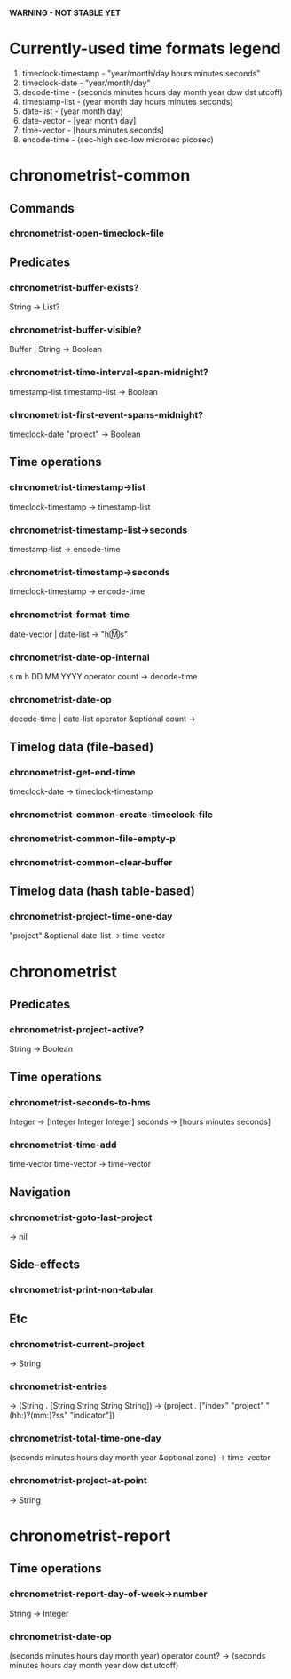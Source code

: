 **WARNING - NOT STABLE YET**

# Currently-used time formats legend
1. timeclock-timestamp - "year/month/day hours:minutes:seconds"
2. timeclock-date - "year/month/day"
3. decode-time - (seconds minutes hours day month year dow dst utcoff)
4. timestamp-list - (year month day hours minutes seconds)
5. date-list - (year month day)
6. date-vector - [year month day]
7. time-vector - [hours minutes seconds]
8. encode-time - (sec-high sec-low microsec picosec)

# chronometrist-common
## Commands
### chronometrist-open-timeclock-file

## Predicates
### chronometrist-buffer-exists?
String -> List?
### chronometrist-buffer-visible?
Buffer | String -> Boolean
### chronometrist-time-interval-span-midnight?
timestamp-list timestamp-list -> Boolean
### chronometrist-first-event-spans-midnight?
timeclock-date "project" -> Boolean

## Time operations
### chronometrist-timestamp->list
timeclock-timestamp -> timestamp-list
### chronometrist-timestamp-list->seconds
timestamp-list -> encode-time
### chronometrist-timestamp->seconds
timeclock-timestamp -> encode-time
### chronometrist-format-time
date-vector | date-list -> "h:m:s"
### chronometrist-date-op-internal
s m h DD MM YYYY operator count -> decode-time
### chronometrist-date-op
decode-time | date-list operator &optional count ->

## Timelog data (file-based)
### chronometrist-get-end-time
timeclock-date -> timeclock-timestamp
### chronometrist-common-create-timeclock-file
### chronometrist-common-file-empty-p
### chronometrist-common-clear-buffer

## Timelog data (hash table-based)
###  chronometrist-project-time-one-day
"project" &optional date-list -> time-vector

# chronometrist
## Predicates
### chronometrist-project-active?
String -> Boolean

## Time operations
### chronometrist-seconds-to-hms
Integer -> [Integer Integer Integer]
seconds -> [hours minutes seconds]
### chronometrist-time-add
time-vector time-vector -> time-vector

## Navigation
### chronometrist-goto-last-project
-> nil

## Side-effects
### chronometrist-print-non-tabular

## Etc
### chronometrist-current-project
-> String
### chronometrist-entries
-> (String . [String String String String])
-> (project . ["index" "project" "(hh:)?(mm:)?ss" "indicator"])
### chronometrist-total-time-one-day
(seconds minutes hours day month year &optional zone) -> time-vector
### chronometrist-project-at-point
-> String

# chronometrist-report
## Time operations
### chronometrist-report-day-of-week->number
String -> Integer
### chronometrist-date-op
(seconds minutes hours day month year) operator count? -> (seconds minutes hours day month year dow dst utcoff)

